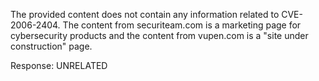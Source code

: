 The provided content does not contain any information related to CVE-2006-2404. The content from securiteam.com is a marketing page for cybersecurity products and the content from vupen.com is a "site under construction" page.

Response: UNRELATED